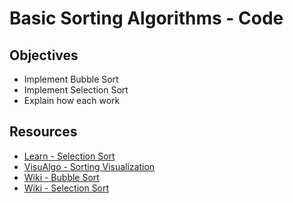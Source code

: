# Basic Sorting Algorithms - Code

## Objectives

* Implement Bubble Sort
* Implement Selection Sort
* Explain how each work

## Resources

* [Learn - Selection Sort](https://learn-2.galvanize.com/cohorts/757/blocks/22/content_files/subtrees/computer-science-curriculum/Unit-2/03-sorting-intro.md)
* [VisuAlgo - Sorting Visualization](https://visualgo.net/en/sorting)
* [Wiki - Bubble Sort](https://en.wikipedia.org/wiki/Bubble_sort)
* [Wiki - Selection Sort](https://en.wikipedia.org/wiki/Selection_sort)